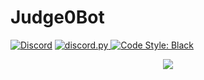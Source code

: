 # Judge0Bot
[![Discord](https://discordapp.com/api/guilds/620615182116323328/embed.png)](https://discord.gg/fbty4Rk) 
<a href="https://github.com/Rapptz/discord.py/">
      <img src="https://img.shields.io/badge/discord-py-blue.svg" alt="discord.py">
</a>
<a href="https://github.com/ambv/black">
    <img src="https://img.shields.io/badge/code%20style-black-000000.svg" alt="Code Style: Black">
</a>

<p align="center">
  <img src="https://i.imgur.com/vKqLL6V.png">
</p>